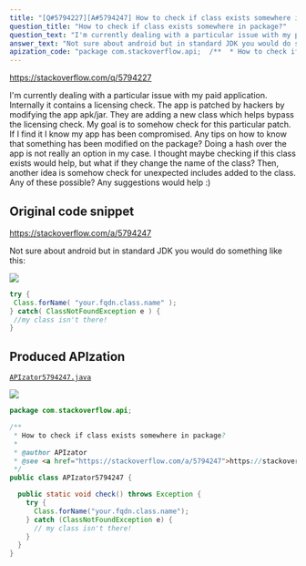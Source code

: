 ```yaml
---
title: "[Q#5794227][A#5794247] How to check if class exists somewhere in package?"
question_title: "How to check if class exists somewhere in package?"
question_text: "I'm currently dealing with a particular issue with my paid application.  Internally it contains a licensing check.  The app is patched by hackers by modifying the app apk/jar.  They are adding a new class which helps bypass the licensing check. My goal is to somehow check for this particular patch.  If I find it I know my app has been compromised. Any tips on how to know that something has been modified on the package?  Doing a hash over the app is not really an option in my case. I thought maybe checking if this class exists would help, but what if they change the name of the class? Then, another idea is somehow check for unexpected includes added to the class. Any of these possible? Any suggestions would help :)"
answer_text: "Not sure about android but in standard JDK you would do something like this:"
apization_code: "package com.stackoverflow.api;  /**  * How to check if class exists somewhere in package?  *  * @author APIzator  * @see <a href=\"https://stackoverflow.com/a/5794247\">https://stackoverflow.com/a/5794247</a>  */ public class APIzator5794247 {    public static void check() throws Exception {     try {       Class.forName(\"your.fqdn.class.name\");     } catch (ClassNotFoundException e) {       // my class isn't there!     }   } }"
---
```


https://stackoverflow.com/q/5794227

I&#x27;m currently dealing with a particular issue with my paid application.  Internally it contains a licensing check.  The app is patched by hackers by modifying the app apk/jar.  They are adding a new class which helps bypass the licensing check.
My goal is to somehow check for this particular patch.  If I find it I know my app has been compromised.
Any tips on how to know that something has been modified on the package?  Doing a hash over the app is not really an option in my case.
I thought maybe checking if this class exists would help, but what if they change the name of the class? Then, another idea is somehow check for unexpected includes added to the class.
Any of these possible? Any suggestions would help :)



## Original code snippet

https://stackoverflow.com/a/5794247

Not sure about android but in standard JDK you would do something like this:

<div class="code-logo"><img src="/stackoverflow.png" /></div>

```java
try {
 Class.forName( "your.fqdn.class.name" );
} catch( ClassNotFoundException e ) {
 //my class isn't there!
}
```

## Produced APIzation

[`APIzator5794247.java`](https://github.com/pasqualesalza/apization/raw/main/data/search/APIzator5794247.java)

<div class="code-logo"><img src="/apizator.png" /></div>

```java
package com.stackoverflow.api;

/**
 * How to check if class exists somewhere in package?
 *
 * @author APIzator
 * @see <a href="https://stackoverflow.com/a/5794247">https://stackoverflow.com/a/5794247</a>
 */
public class APIzator5794247 {

  public static void check() throws Exception {
    try {
      Class.forName("your.fqdn.class.name");
    } catch (ClassNotFoundException e) {
      // my class isn't there!
    }
  }
}

```